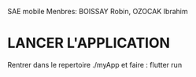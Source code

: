 SAE mobile
Menbres: BOISSAY Robin, OZOCAK Ibrahim

# LANCER L'APPLICATION
Rentrer dans le repertoire ./myApp et faire : flutter run

